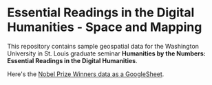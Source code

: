 # Essential Readings in the Digital Humanities - Space and Mapping

This repository contains sample geospatial data for the Washington University in St. Louis graduate seminar **Humanities by the Numbers: Essential Readings in the Digital Humanities**.

Here's the [Nobel Prize Winners data as a GoogleSheet](https://docs.google.com/spreadsheets/d/17yjb8OYI8oVcweQ0AQJpZtIHbEU1bu_X3XM7JsAJc_k/edit?usp=sharing).
